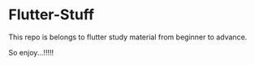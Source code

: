 # Flutter-Stuff


This repo is belongs to flutter study material from beginner to advance.

So enjoy...!!!!!